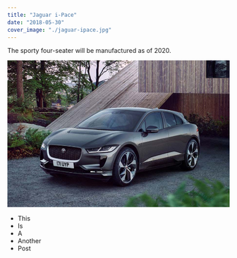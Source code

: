 ```yaml
---
title: "Jaguar i-Pace"
date: "2018-05-30"
cover_image: "./jaguar-ipace.jpg"
---
```


The sporty four-seater will be manufactured as of 2020. 
<!-- end -->

![](jaguar-ipace.jpg)

* This 
* Is 
* A
* Another
* Post
